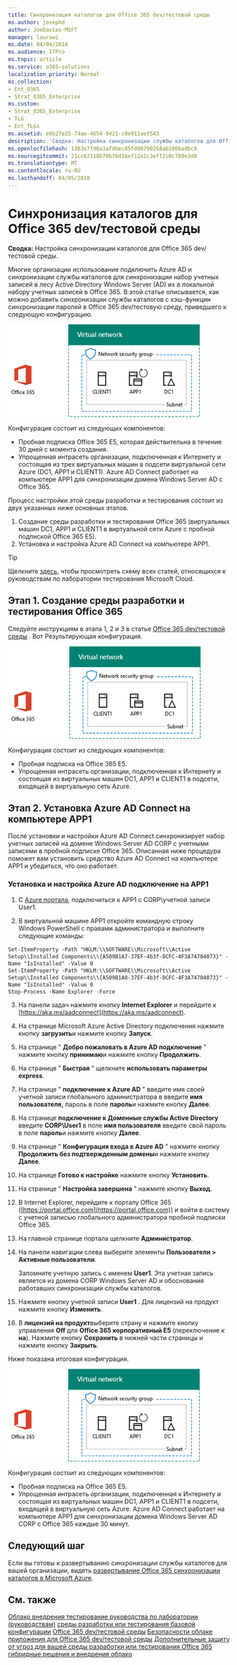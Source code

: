 ```yaml
---
title: Синхронизация каталогов для Office 365 dev/тестовой среды
ms.author: josephd
author: JoeDavies-MSFT
manager: laurawi
ms.date: 04/04/2018
ms.audience: ITPro
ms.topic: article
ms.service: o365-solutions
localization_priority: Normal
ms.collection:
- Ent_O365
- Strat_O365_Enterprise
ms.custom:
- Strat_O365_Enterprise
- TLG
- Ent_TLGs
ms.assetid: e6b27e25-74ae-4b54-9421-c8e911aef543
description: 'Сводка: Настройка синхронизации службы каталогов для Office 365 dev/тестовой среды.'
ms.openlocfilehash: 1363e7fd6a3afdbec85fd08790268ab186badbc8
ms.sourcegitcommit: 21cc62118b78b76d16ef12e2c3eff2c0c789e3d0
ms.translationtype: MT
ms.contentlocale: ru-RU
ms.lasthandoff: 04/05/2018
---
```

# <a name="directory-synchronization-for-your-office-365-devtest-environment"></a>Синхронизация каталогов для Office 365 dev/тестовой среды

 **Сводка:** Настройка синхронизации каталогов для Office 365 dev/тестовой среды.
  
Многие организации использование подключить Azure AD и синхронизации службы каталогов для синхронизации набор учетных записей в лесу Active Directory Windows Server (AD) их в локальной набору учетных записей в Office 365. В этой статье описывается, как можно добавить синхронизации службы каталогов с хэш-функции синхронизации паролей в Office 365 dev/тестовую среду, приведшего к следующую конфигурацию.
  
![Центр разработчиков/тестовой среде Office 365 с помощью синхронизации службы каталогов](images/be5b37b0-f832-4878-b153-436c31546e21.png)
  
Конфигурация состоит из следующих компонентов:  
  
- Пробная подписка Office 365 E5, которая действительна в течение 30 дней с момента создания.
- Упрощенная интрасеть организации, подключенная к Интернету и состоящая из трех виртуальных машин в подсети виртуальной сети Azure (DC1, APP1 и CLIENT1). Azure AD Connect работает на компьютере APP1 для синхронизации домена Windows Server AD с Office 365.
    
Процесс настройки этой среды разработки и тестирования состоит из двух указанных ниже основных этапов.
  
1. Создание среды разработки и тестирования Office 365 (виртуальных машин DC1, APP1 и CLIENT1 в виртуальной сети Azure с пробной подпиской Office 365 E5).
2. Установка и настройка Azure AD Connect на компьютере APP1.
    
> [!TIP]
> Щелкните [здесь](http://aka.ms/catlgstack), чтобы просмотреть схему всех статей, относящихся к руководствам по лаборатории тестирования Microsoft Cloud.
  
## <a name="phase-1-create-an-office-365-devtest-environment"></a>Этап 1. Создание среды разработки и тестирования Office 365

Следуйте инструкциям в этапа 1, 2 и 3 в статье [Office 365 dev/тестовой среды](office-365-dev-test-environment.md) . Вот Результирующая конфигурация.
  
![Среда разработки и тестирования Office 365](images/48fb91aa-09b0-4020-a496-a8253920c45d.png)
  
Конфигурация состоит из следующих компонентов:  
  
- Пробная подписка на Office 365 E5.
- Упрощенная интрасеть организации, подключенная к Интернету и состоящая из виртуальных машин DC1, APP1 и CLIENT1 в подсети, входящей в виртуальную сеть Azure.
    
## <a name="phase-2-install-azure-ad-connect-on-app1"></a>Этап 2. Установка Azure AD Connect на компьютере APP1

После установки и настройки Azure AD Connect синхронизирует набор учетных записей на домене Windows Server AD CORP с учетными записями в пробной подписке Office 365. Описанная ниже процедура поможет вам установить средство Azure AD Connect на компьютере APP1 и убедиться, что оно работает.
  
### <a name="install-and-configure-azure-ad-connect-on-app1"></a>Установка и настройка Azure AD подключение на APP1

1. С [Azure портала](https://portal.azure.com), подключиться к APP1 с CORP\\учетной записи User1.
    
2. В виртуальной машине APP1 откройте командную строку Windows PowerShell с правами администратора и выполните следующие команды:
    
  ```
  Set-ItemProperty -Path "HKLM:\\SOFTWARE\\Microsoft\\Active Setup\\Installed Components\\{A509B1A7-37EF-4b3f-8CFC-4F3A74704073}" -Name "IsInstalled" -Value 0
Set-ItemProperty -Path "HKLM:\\SOFTWARE\\Microsoft\\Active Setup\\Installed Components\\{A509B1A8-37EF-4b3f-8CFC-4F3A74704073}" -Name "IsInstalled" -Value 0
Stop-Process -Name Explorer -Force

  ```

3. На панели задач нажмите кнопку **Internet Explorer** и перейдите к [https://aka.ms/aadconnect](https://aka.ms/aadconnect).
    
4. На странице Microsoft Azure Active Directory подключения нажмите кнопку **загрузить**и нажмите кнопку **Запуск**.
    
5. На странице " **Добро пожаловать в Azure AD подключение** " нажмите кнопку **принимаю**и нажмите кнопку **Продолжить**.
    
6. На странице " **Быстрая** " щелкните **использовать параметры express**.
    
7. На странице " **подключение к Azure AD** " введите имя своей учетной записи глобального администратора в введите **имя пользователя,** пароль в поле **пароль**и нажмите кнопку **Далее**.
    
8. На странице **подключение к Доменные службы Active Directory** введите **CORP\\User1** в поле **имя пользователя** введите свой пароль в поле **пароль**и нажмите кнопку **Далее**.
    
9. На странице " **Конфигурация входа в Azure AD** " нажмите кнопку **Продолжить без подтвержденным домены**и нажмите кнопку **Далее**.
    
10. На странице **Готово к настройке** нажмите кнопку **Установить**.
    
11. На странице " **Настройка завершена** " нажмите кнопку **Выход**.
    
12. В Internet Explorer, перейдите к порталу Office 365 ([https://portal.office.com](https://portal.office.com)) и войти в систему с учетной записью глобального администратора пробной подписки Office 365.
    
13. На главной странице портала щелкните **Администратор**.
    
14. На панели навигации слева выберите элементы **Пользователи > Активные пользователи**.
    
    Запомните учетную запись с именем **User1**. Эта учетная запись является из домена CORP Windows Server AD и обоснования работавших синхронизации службы каталогов.
    
15. Нажмите кнопку учетной записи **User1** . Для лицензий на продукт нажмите кнопку **Изменить**.
    
16. В **лицензий на продукт**выберите страну и нажмите кнопку управления **Off** для **Office 365 корпоративный E5** (переключение к **на**). Нажмите кнопку **Сохранить** в нижней части страницы и нажмите кнопку **Закрыть**.
    
Ниже показана итоговая конфигурация.
  
![Центр разработчиков/тестовой среде Office 365 с помощью синхронизации службы каталогов](images/be5b37b0-f832-4878-b153-436c31546e21.png)
  
Конфигурация состоит из следующих компонентов:  
  
- Пробная подписка на Office 365 E5.
- Упрощенная интрасеть организации, подключенная к Интернету и состоящая из виртуальных машин DC1, APP1 и CLIENT1 в подсети, входящей в виртуальную сеть Azure. Azure AD Connect работает на компьютере APP1 для синхронизации домена Windows Server AD CORP с Office 365 каждые 30 минут.
    
## <a name="next-step"></a>Следующий шаг

Если вы готовы к развертыванию синхронизации службы каталогов для вашей организации, видеть [развертывание Office 365 синхронизации каталогов в Microsoft Azure](deploy-office-365-directory-synchronization-dirsync-in-microsoft-azure.md).

## <a name="see-also"></a>См. также

[Облако внедрения тестирование руководства по лаборатории (руководствам)](cloud-adoption-test-lab-guides-tlgs.md)
[среды разработки или тестирования базовой конфигурации](base-configuration-dev-test-environment.md)
[Office 365 dev/тестовой среды](office-365-dev-test-environment.md)
[Безопасности облаке приложения для Office 365 dev/тестовой среды](cloud-app-security-for-your-office-365-dev-test-environment.md) 
 [ Дополнительные защиту от угроз для вашей среды разработки или тестирования Office 365](advanced-threat-protection-for-your-office-365-dev-test-environment.md)
[гибридные решения и внедрения облако](cloud-adoption-and-hybrid-solutions.md)




